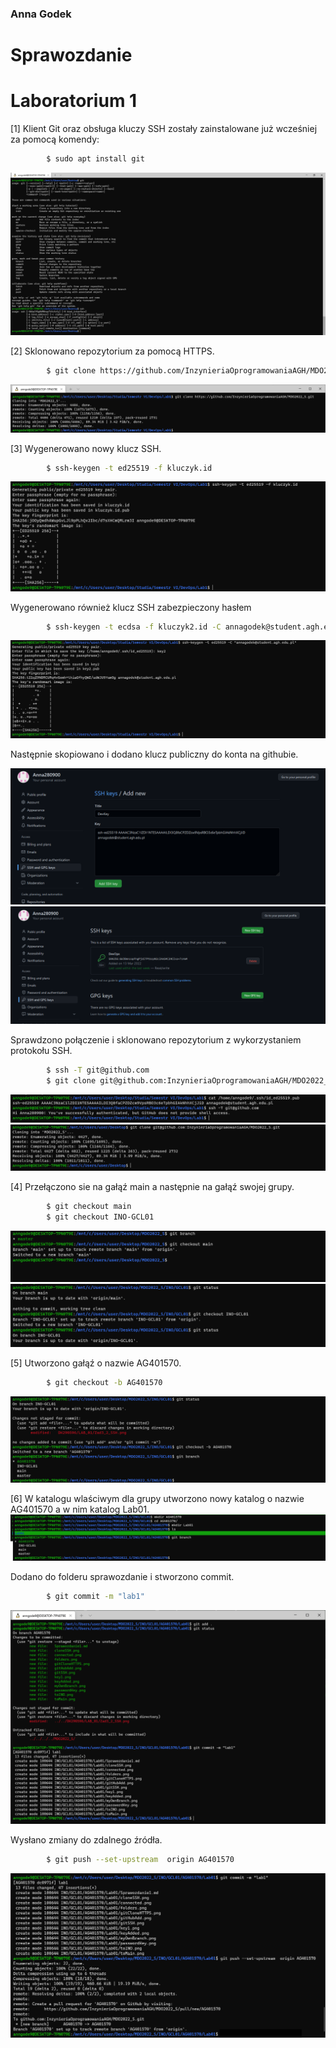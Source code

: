 ### Anna Godek
# Sprawozdanie 
# Laboratorium 1
[1] Klient Git oraz obsługa kluczy SSH zostały zainstalowane już wcześniej za pomocą komendy: 
```bash
		$ sudo apt install git
```

![gitSSH](gitSSH.png)

[2] Sklonowano repozytorium za pomocą HTTPS.
```bash
		$ git clone https://github.com/InzynieriaOprogramowaniaAGH/MDO2022_S.git
```

![gitCloneHTTPS](gitCloneHTTPS.png)

[3] Wygenerowano nowy klucz SSH.
```bash
		$ ssh-keygen -t ed25519 -f kluczyk.id
```

![key1](key1.png)

Wygenerowano również klucz SSH zabezpieczony hasłem
```bash
		$ ssh-keygen -t ecdsa -f kluczyk2.id -C annagodek@student.agh.edu.pl
```

![passwordKey](passwordKey.png)

Następnie skopiowano i dodano klucz publiczny do konta na githubie. 

![gitHubAdd](gitHubAdd.png)
![keyAdded](keyAdded.png)

Sprawdzono połączenie i sklonowano repozytorium z wykorzystaniem protokołu SSH.
```bash
		$ ssh -T git@github.com
		$ git clone git@github.com:InzynieriaOprogramowaniaAGH/MDO2022_S.git
```

![connected](connected.png)
![cloneSSH](cloneSSH.png)

[4] Przełączono sie na gałąź main a następnie na gałąź swojej grupy.
```bash
		$ git checkout main
		$ git checkout INO-GCL01
```

![toMain](toMain.png)   
![toINO](toINO.png)

[5] Utworzono gałąź o nazwie AG401570.
```bash
		$ git checkout -b AG401570
```

![myOwnBranch](myOwnBranch.png)

[6] W katalogu wlaściwym dla grupy utworzono nowy katalog o nazwie AG401570 a w nim katalog Lab01.
![folders](folders.png)

Dodano do folderu sprawozdanie i stworzono commit.
```bash
		$ git commit -m "lab1"
```

![gitAddiCommit](gitAddiCommit.png)

Wysłano zmiany do zdalnego źródła.
```bash
		$ git push --set-upstream  origin AG401570
```

![send](send.png)